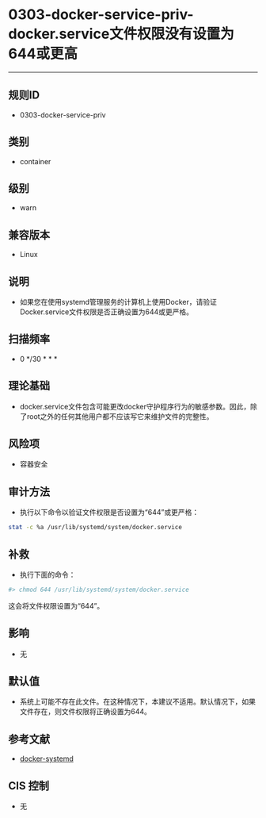 # 0303-docker-service-priv-docker.service文件权限没有设置为644或更高
---

## 规则ID

- 0303-docker-service-priv


## 类别

- container


## 级别

- warn


## 兼容版本


- Linux




## 说明


- 如果您在使用systemd管理服务的计算机上使用Docker，请验证Docker.service文件权限是否正确设置为644或更严格。



## 扫描频率
- 0 */30 * * *

## 理论基础


- docker.service文件包含可能更改docker守护程序行为的敏感参数。因此，除了root之外的任何其他用户都不应该写它来维护文件的完整性。






## 风险项


- 容器安全



## 审计方法
- 执行以下命令以验证文件权限是否设置为“644”或更严格：

```bash
stat -c %a /usr/lib/systemd/system/docker.service
```



## 补救
- 执行下面的命令：
```bash
#> chmod 644 /usr/lib/systemd/system/docker.service
```
这会将文件权限设置为“644”。



## 影响


- 无




## 默认值


- 系统上可能不存在此文件。在这种情况下，本建议不适用。默认情况下，如果文件存在，则文件权限将正确设置为644。




## 参考文献


- [docker-systemd](https://docs.docker.com/articles/systemd/)



## CIS 控制


- 无



